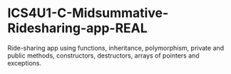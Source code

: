 # ICS4U1-C-Midsummative-Ridesharing-app-REAL
Ride-sharing app using functions, inheritance, polymorphism, private and public methods, constructors, destructors, arrays of pointers and exceptions.
